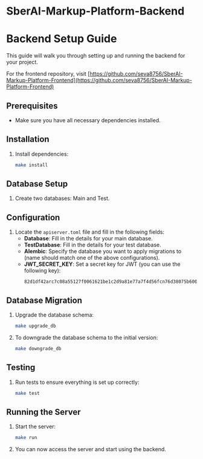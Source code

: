 # SberAI-Markup-Platform-Backend

# Backend Setup Guide

This guide will walk you through setting up and running the backend for your project.

For the frontend repository, visit
[https://github.com/seva8756/SberAI-Markup-Platform-Frontend](https://github.com/seva8756/SberAI-Markup-Platform-Frontend)

## Prerequisites

- Make sure you have all necessary dependencies installed.

## Installation

1. Install dependencies:
    ```bash
    make install
    ```

## Database Setup

1. Create two databases: Main and Test.

## Configuration

1. Locate the `apiserver.toml` file and fill in the following fields:
    - **Database**: Fill in the details for your main database.
    - **TestDatabase**: Fill in the details for your test database.
    - **Alembic**: Specify the database you want to apply migrations to (name should match one of the above configurations).
    - **JWT_SECRET_KEY**: Set a secret key for JWT (you can use the following key):
        ```
        82d1df42arc7c08a55127f0061621be1c2d9a81e77a7f4d56fcn76d38075b60061621be1c2d9a81e77a7f
        ```

## Database Migration

1. Upgrade the database schema:
    ```bash
    make upgrade_db
    ```

2. To downgrade the database schema to the initial version:
    ```bash
    make downgrade_db
    ```

## Testing

1. Run tests to ensure everything is set up correctly:
    ```bash
    make test
    ```

## Running the Server

1. Start the server:
    ```bash
    make run
    ```

2. You can now access the server and start using the backend.
